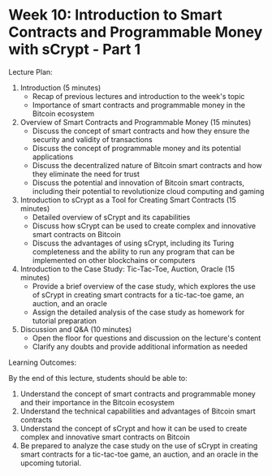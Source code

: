 # Week 10: Introduction to Smart Contracts and Programmable Money with sCrypt - Part 1

Lecture Plan:

1. Introduction (5 minutes)
   * Recap of previous lectures and introduction to the week's topic
   * Importance of smart contracts and programmable money in the Bitcoin ecosystem
2. Overview of Smart Contracts and Programmable Money (15 minutes)
   * Discuss the concept of smart contracts and how they ensure the security and validity of transactions
   * Discuss the concept of programmable money and its potential applications
   * Discuss the decentralized nature of Bitcoin smart contracts and how they eliminate the need for trust
   * Discuss the potential and innovation of Bitcoin smart contracts, including their potential to revolutionize cloud computing and gaming
3. Introduction to sCrypt as a Tool for Creating Smart Contracts (15 minutes)
   * Detailed overview of sCrypt and its capabilities
   * Discuss how sCrypt can be used to create complex and innovative smart contracts on Bitcoin
   * Discuss the advantages of using sCrypt, including its Turing completeness and the ability to run any program that can be implemented on other blockchains or computers
4. Introduction to the Case Study: Tic-Tac-Toe, Auction, Oracle (15 minutes)
   * Provide a brief overview of the case study, which explores the use of sCrypt in creating smart contracts for a tic-tac-toe game, an auction, and an oracle
   * Assign the detailed analysis of the case study as homework for tutorial preparation
5. Discussion and Q\&A (10 minutes)
   * Open the floor for questions and discussion on the lecture's content
   * Clarify any doubts and provide additional information as needed

Learning Outcomes:

By the end of this lecture, students should be able to:

1. Understand the concept of smart contracts and programmable money and their importance in the Bitcoin ecosystem
2. Understand the technical capabilities and advantages of Bitcoin smart contracts
3. Understand the concept of sCrypt and how it can be used to create complex and innovative smart contracts on Bitcoin
4. Be prepared to analyze the case study on the use of sCrypt in creating smart contracts for a tic-tac-toe game, an auction, and an oracle in the upcoming tutorial.
